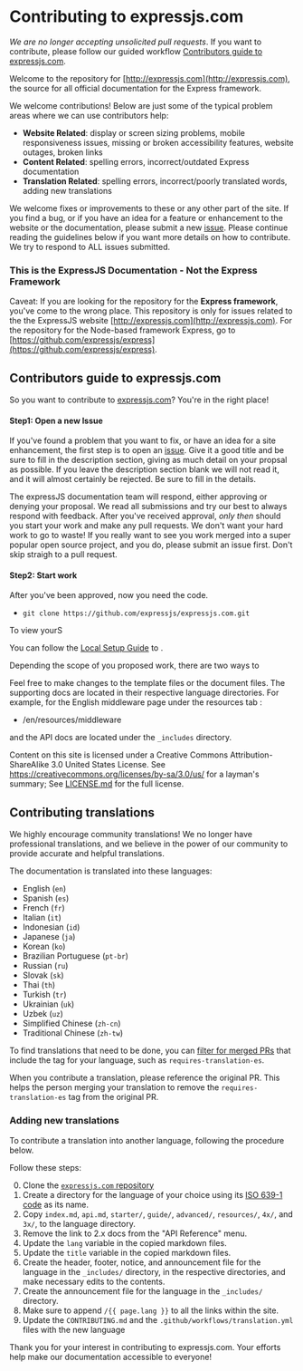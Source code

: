 # Contributing to expressjs.com

*We are no longer accepting unsolicited pull requests*. If you want to contribute, please follow our guided workflow [Contributors guide to expressjs.com](#contributors-guide-to-expressjscom).


Welcome to the repository for [http://expressjs.com](http://expressjs.com),  the source for all official documentation for the Express framework. 

We welcome contributions! Below are just some of the typical problem areas where we can use contributors help:
- **Website Related**: display or screen sizing problems, mobile responsiveness issues, missing or broken accessibility features, website outages, broken links
- **Content Related**: spelling errors, incorrect/outdated Express documentation
- **Translation Related**: spelling errors, incorrect/poorly translated words, adding new translations

We welcome fixes or improvements to these or any other part of the site. If you find a bug, or if you have an idea for a feature or enhancement to the website or the documentation, please submit a new [issue](https://github.com/expressjs/expressjs.com/issues/new?assignees=&labels=&projects=&template=3other.md). Please continue reading the guidelines below if you want more details on how to contribute. We try to respond to ALL issues submitted.

### This is the ExpressJS Documentation - Not the Express Framework

Caveat: If you are looking for the repository for the **Express framework**, you've come to the wrong place. This repository is only for issues related to the the ExpressJS website [http://expressjs.com](http://expressjs.com). For the repository for the Node-based framework Express, go to [https://github.com/expressjs/express](https://github.com/expressjs/express).

## Contributors guide to expressjs.com

So you want to contribute to [expressjs.com](https://expressjs.com/)? You're in the right place!

#### Step1: Open a new Issue
If you've found a problem that you want to fix, or have an idea for a site enhancement, the first step is to open an [issue](https://github.com/expressjs/expressjs.com/issues/new?assignees=&labels=&projects=&template=3other.md). Give it a good title and be sure to fill in the description section, giving as much detail on your propsal as possible. If you leave the description section blank we will not read it, and it will almost certainly be rejected. Be sure to fill in the details.


The expressJS documentation team will respond, either approving or denying your proposal. We read all submissions and try our best to always respond with feedback. After you've received approval, *only then* should you start your work and make any pull requests. We don't want your hard work to go to waste! If you really want to see you work merged into a super popular open source project, and you do, please submit an issue first. Don't skip straigh to a pull request.

#### Step2: Start work

After you've been approved, now you need the code. 
- `git clone https://github.com/expressjs/expressjs.com.git`

To view yourS

You can follow the [Local Setup Guide](./README.md/#local-setup) to . 

Depending the scope of you proposed work, there are two ways to 

Feel free to make changes to the template files or the document files. The supporting docs are located in their respective language directories. For example, for the English middleware page under the resources tab
:
- /en/resources/middleware

and the API docs are located under the `_includes` directory.

Content on this site is licensed under a Creative Commons Attribution-ShareAlike 3.0 United States License.  See https://creativecommons.org/licenses/by-sa/3.0/us/ for a layman's summary; 
See [LICENSE.md](LICENSE.md) for the full license.

## Contributing translations

We highly encourage community translations! We no longer have professional translations, and we believe in the power of our community to provide accurate and helpful translations.

The documentation is translated into these languages:
- English (`en`)
- Spanish (`es`)
- French (`fr`)
- Italian (`it`)
- Indonesian (`id`)
- Japanese (`ja`)
- Korean (`ko`)
- Brazilian Portuguese (`pt-br`)
- Russian (`ru`)
- Slovak (`sk`)
- Thai (`th`)
- Turkish (`tr`)
- Ukrainian (`uk`)
- Uzbek (`uz`)
- Simplified Chinese (`zh-cn`)
- Traditional Chinese (`zh-tw`)

To find translations that need to be done, you can [filter for merged PRs](https://github.com/expressjs/expressjs.com/pulls?q=is%3Apr+is%3Aclosed+label%3Arequires-translation-es) that include the tag for your language, such as `requires-translation-es`.

When you contribute a translation, please reference the original PR. This helps the person merging your translation to remove the `requires-translation-es` tag from the original PR.


### Adding new translations

To contribute a translation into another language, following the procedure below.

Follow these steps:

0. Clone the [`expressjs.com` repository](https://github.com/expressjs/expressjs.com)
1. Create a directory for the language of your choice using its [ISO 639-1 code](http://www.loc.gov/standards/iso639-2/php/code_list.php) as its name.
2. Copy `index.md`, `api.md`, `starter/`, `guide/`, `advanced/`, `resources/`, `4x/`, and `3x/`, to the language directory.
3. Remove the link to 2.x docs from the "API Reference" menu.
4. Update the `lang` variable in the copied markdown files.
5. Update the `title` variable in the copied markdown files.
6. Create the header, footer, notice, and announcement file for the language in the `_includes/` directory, in the respective directories, and make necessary edits to the contents.
7. Create the announcement file for the language in the `_includes/` directory.
9. Make sure to append `/{{ page.lang }}` to all the links within the site.
10. Update the `CONTRIBUTING.md` and the `.github/workflows/translation.yml` files with the new language


Thank you for your interest in contributing to expressjs.com. Your efforts help make our documentation accessible to everyone!